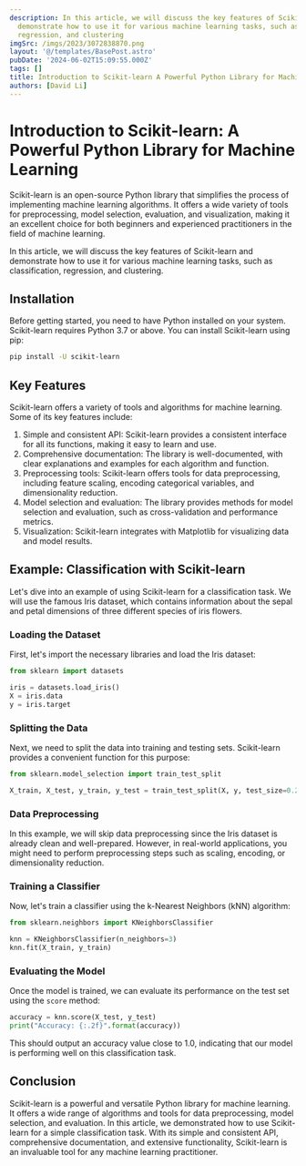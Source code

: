 ```yaml
---
description: In this article, we will discuss the key features of Scikit-learn and
  demonstrate how to use it for various machine learning tasks, such as classification,
  regression, and clustering
imgSrc: /imgs/2023/3072838870.png
layout: '@/templates/BasePost.astro'
pubDate: '2024-06-02T15:09:55.000Z'
tags: []
title: Introduction to Scikit-learn A Powerful Python Library for Machine Learning
authors: [David Li]
---
```


# Introduction to Scikit-learn: A Powerful Python Library for Machine Learning

Scikit-learn is an open-source Python library that simplifies the process of implementing machine learning algorithms. It offers a wide variety of tools for preprocessing, model selection, evaluation, and visualization, making it an excellent choice for both beginners and experienced practitioners in the field of machine learning.

In this article, we will discuss the key features of Scikit-learn and demonstrate how to use it for various machine learning tasks, such as classification, regression, and clustering.

## Installation

Before getting started, you need to have Python installed on your system. Scikit-learn requires Python 3.7 or above. You can install Scikit-learn using pip:

```bash
pip install -U scikit-learn
```

## Key Features

Scikit-learn offers a variety of tools and algorithms for machine learning. Some of its key features include:

1. Simple and consistent API: Scikit-learn provides a consistent interface for all its functions, making it easy to learn and use.
2. Comprehensive documentation: The library is well-documented, with clear explanations and examples for each algorithm and function.
3. Preprocessing tools: Scikit-learn offers tools for data preprocessing, including feature scaling, encoding categorical variables, and dimensionality reduction.
4. Model selection and evaluation: The library provides methods for model selection and evaluation, such as cross-validation and performance metrics.
5. Visualization: Scikit-learn integrates with Matplotlib for visualizing data and model results.

## Example: Classification with Scikit-learn

Let's dive into an example of using Scikit-learn for a classification task. We will use the famous Iris dataset, which contains information about the sepal and petal dimensions of three different species of iris flowers.

### Loading the Dataset

First, let's import the necessary libraries and load the Iris dataset:

```python
from sklearn import datasets

iris = datasets.load_iris()
X = iris.data
y = iris.target
```

### Splitting the Data

Next, we need to split the data into training and testing sets. Scikit-learn provides a convenient function for this purpose:

```python
from sklearn.model_selection import train_test_split

X_train, X_test, y_train, y_test = train_test_split(X, y, test_size=0.2, random_state=42)
```

### Data Preprocessing

In this example, we will skip data preprocessing since the Iris dataset is already clean and well-prepared. However, in real-world applications, you might need to perform preprocessing steps such as scaling, encoding, or dimensionality reduction.

### Training a Classifier

Now, let's train a classifier using the k-Nearest Neighbors (kNN) algorithm:

```python
from sklearn.neighbors import KNeighborsClassifier

knn = KNeighborsClassifier(n_neighbors=3)
knn.fit(X_train, y_train)
```

### Evaluating the Model

Once the model is trained, we can evaluate its performance on the test set using the `score` method:

```python
accuracy = knn.score(X_test, y_test)
print("Accuracy: {:.2f}".format(accuracy))
```

This should output an accuracy value close to 1.0, indicating that our model is performing well on this classification task.

## Conclusion

Scikit-learn is a powerful and versatile Python library for machine learning. It offers a wide range of algorithms and tools for data preprocessing, model selection, and evaluation. In this article, we demonstrated how to use Scikit-learn for a simple classification task. With its simple and consistent API, comprehensive documentation, and extensive functionality, Scikit-learn is an invaluable tool for any machine learning practitioner.